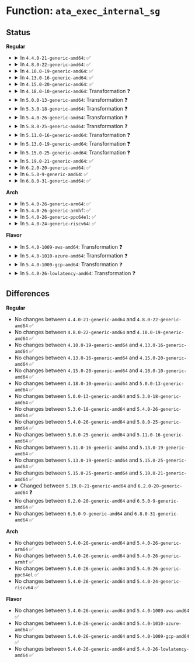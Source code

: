 # Function: <code>ata_exec_internal_sg</code>

## Status
<b>Regular</b>
<ul>
<li>
<details>
<summary>In <code>4.4.0-21-generic-amd64</code>: ✅</summary>

```c
unsigned int ata_exec_internal_sg(struct ata_device * dev, struct ata_taskfile * tf, const u8 * cdb, int dma_dir, struct scatterlist * sgl, unsigned int n_elem, long unsigned int timeout)
```

```json
{
  "name": "ata_exec_internal_sg",
  "collision_type": "Unique Global",
  "inline_type": "No",
  "funcs": [
    {
      "addr": 18446744071584921232,
      "name": "ata_exec_internal_sg",
      "external": true,
      "loc": "drivers/ata/libata-core.c:1553",
      "file": "drivers/ata/libata-core.c",
      "inline": "seen, unknown",
      "caller_inline": [],
      "caller_func": [
        "drivers/ata/libata-core.c:ata_dev_set_feature",
        "drivers/ata/libata-core.c:ata_dev_read_id",
        "drivers/ata/libata-core.c:ata_hpa_resize",
        "drivers/ata/libata-core.c:ata_hpa_resize",
        "drivers/ata/libata-core.c:ata_hpa_resize",
        "drivers/ata/libata-core.c:ata_do_set_mode"
      ]
    }
  ],
  "symbols": [
    {
      "addr": 18446744071584921232,
      "name": "ata_exec_internal_sg",
      "section": ".text",
      "bind": "STB_GLOBAL",
      "size": 1528
    }
  ]
}
```
</details>
</li>
<li>
<details>
<summary>In <code>4.8.0-22-generic-amd64</code>: ✅</summary>

```c
unsigned int ata_exec_internal_sg(struct ata_device * dev, struct ata_taskfile * tf, const u8 * cdb, int dma_dir, struct scatterlist * sgl, unsigned int n_elem, long unsigned int timeout)
```

```json
{
  "name": "ata_exec_internal_sg",
  "collision_type": "Unique Global",
  "inline_type": "No",
  "funcs": [
    {
      "addr": 18446744071585283648,
      "name": "ata_exec_internal_sg",
      "external": true,
      "loc": "drivers/ata/libata-core.c:1556",
      "file": "drivers/ata/libata-core.c",
      "inline": "seen, unknown",
      "caller_inline": [],
      "caller_func": [
        "drivers/ata/libata-core.c:ata_dev_set_feature",
        "drivers/ata/libata-core.c:ata_do_set_mode",
        "drivers/ata/libata-core.c:ata_dev_read_id",
        "drivers/ata/libata-core.c:ata_hpa_resize",
        "drivers/ata/libata-core.c:ata_hpa_resize",
        "drivers/ata/libata-core.c:ata_hpa_resize"
      ]
    }
  ],
  "symbols": [
    {
      "addr": 18446744071585283648,
      "name": "ata_exec_internal_sg",
      "section": ".text",
      "bind": "STB_GLOBAL",
      "size": 1557
    }
  ]
}
```
</details>
</li>
<li>
<details>
<summary>In <code>4.10.0-19-generic-amd64</code>: ✅</summary>

```c
unsigned int ata_exec_internal_sg(struct ata_device * dev, struct ata_taskfile * tf, const u8 * cdb, int dma_dir, struct scatterlist * sgl, unsigned int n_elem, long unsigned int timeout)
```

```json
{
  "name": "ata_exec_internal_sg",
  "collision_type": "Unique Global",
  "inline_type": "No",
  "funcs": [
    {
      "addr": 18446744071585483200,
      "name": "ata_exec_internal_sg",
      "external": true,
      "loc": "drivers/ata/libata-core.c:1563",
      "file": "drivers/ata/libata-core.c",
      "inline": "seen, unknown",
      "caller_inline": [],
      "caller_func": [
        "drivers/ata/libata-core.c:ata_dev_set_feature",
        "drivers/ata/libata-core.c:ata_do_set_mode",
        "drivers/ata/libata-core.c:ata_dev_read_id",
        "drivers/ata/libata-core.c:ata_hpa_resize",
        "drivers/ata/libata-core.c:ata_hpa_resize",
        "drivers/ata/libata-core.c:ata_hpa_resize"
      ]
    }
  ],
  "symbols": [
    {
      "addr": 18446744071585483200,
      "name": "ata_exec_internal_sg",
      "section": ".text",
      "bind": "STB_GLOBAL",
      "size": 1586
    }
  ]
}
```
</details>
</li>
<li>
<details>
<summary>In <code>4.13.0-16-generic-amd64</code>: ✅</summary>

```c
unsigned int ata_exec_internal_sg(struct ata_device * dev, struct ata_taskfile * tf, const u8 * cdb, int dma_dir, struct scatterlist * sgl, unsigned int n_elem, long unsigned int timeout)
```

```json
{
  "name": "ata_exec_internal_sg",
  "collision_type": "Unique Global",
  "inline_type": "No",
  "funcs": [
    {
      "addr": 18446744071585566576,
      "name": "ata_exec_internal_sg",
      "external": true,
      "loc": "drivers/ata/libata-core.c:1563",
      "file": "drivers/ata/libata-core.c",
      "inline": "seen, unknown",
      "caller_inline": [],
      "caller_func": [
        "drivers/ata/libata-core.c:ata_dev_set_feature",
        "drivers/ata/libata-core.c:ata_do_set_mode",
        "drivers/ata/libata-core.c:ata_dev_read_id",
        "drivers/ata/libata-core.c:ata_set_max_sectors",
        "drivers/ata/libata-core.c:ata_read_native_max_address",
        "drivers/ata/libata-core.c:ata_read_native_max_address"
      ]
    }
  ],
  "symbols": [
    {
      "addr": 18446744071585566576,
      "name": "ata_exec_internal_sg",
      "section": ".text",
      "bind": "STB_GLOBAL",
      "size": 1602
    }
  ]
}
```
</details>
</li>
<li>
<details>
<summary>In <code>4.15.0-20-generic-amd64</code>: ✅</summary>

```c
unsigned int ata_exec_internal_sg(struct ata_device * dev, struct ata_taskfile * tf, const u8 * cdb, int dma_dir, struct scatterlist * sgl, unsigned int n_elem, long unsigned int timeout)
```

```json
{
  "name": "ata_exec_internal_sg",
  "collision_type": "Unique Global",
  "inline_type": "No",
  "funcs": [
    {
      "addr": 18446744071585998288,
      "name": "ata_exec_internal_sg",
      "external": true,
      "loc": "drivers/ata/libata-core.c:1563",
      "file": "drivers/ata/libata-core.c",
      "inline": "seen, unknown",
      "caller_inline": [],
      "caller_func": [
        "drivers/ata/libata-core.c:ata_dev_set_feature",
        "drivers/ata/libata-core.c:ata_do_set_mode",
        "drivers/ata/libata-core.c:ata_dev_read_id",
        "drivers/ata/libata-core.c:ata_set_max_sectors",
        "drivers/ata/libata-core.c:ata_read_native_max_address",
        "drivers/ata/libata-core.c:ata_read_native_max_address"
      ]
    }
  ],
  "symbols": [
    {
      "addr": 18446744071585998288,
      "name": "ata_exec_internal_sg",
      "section": ".text",
      "bind": "STB_GLOBAL",
      "size": 1600
    }
  ]
}
```
</details>
</li>
<li>
<details>
<summary>In <code>4.18.0-10-generic-amd64</code>: Transformation ❓</summary>

```c
unsigned int ata_exec_internal_sg(struct ata_device * dev, struct ata_taskfile * tf, const u8 * cdb, int dma_dir, struct scatterlist * sgl, unsigned int n_elem, long unsigned int timeout)
```

```json
{
  "name": "ata_exec_internal_sg",
  "collision_type": "Unique Global",
  "inline_type": "No",
  "funcs": [
    {
      "addr": 0,
      "name": "ata_exec_internal_sg",
      "external": true,
      "loc": "drivers/ata/libata-core.c:1563",
      "file": "drivers/ata/libata-core.c",
      "inline": "seen, unknown",
      "caller_inline": [],
      "caller_func": [
        "drivers/ata/libata-core.c:ata_dev_set_feature",
        "drivers/ata/libata-core.c:ata_do_set_mode",
        "drivers/ata/libata-core.c:ata_dev_read_id",
        "drivers/ata/libata-core.c:ata_hpa_resize",
        "drivers/ata/libata-core.c:ata_hpa_resize",
        "drivers/ata/libata-core.c:ata_hpa_resize"
      ]
    }
  ],
  "symbols": [
    {
      "addr": 18446744071586263512,
      "name": "ata_exec_internal_sg.cold.53",
      "section": ".text",
      "bind": "STB_LOCAL",
      "size": 32
    },
    {
      "addr": 18446744071586245856,
      "name": "ata_exec_internal_sg",
      "section": ".text",
      "bind": "STB_GLOBAL",
      "size": 1408
    }
  ]
}
```
</details>
</li>
<li>
<details>
<summary>In <code>5.0.0-13-generic-amd64</code>: Transformation ❓</summary>

```c
unsigned int ata_exec_internal_sg(struct ata_device * dev, struct ata_taskfile * tf, const u8 * cdb, int dma_dir, struct scatterlist * sgl, unsigned int n_elem, long unsigned int timeout)
```

```json
{
  "name": "ata_exec_internal_sg",
  "collision_type": "Unique Global",
  "inline_type": "No",
  "funcs": [
    {
      "addr": 0,
      "name": "ata_exec_internal_sg",
      "external": true,
      "loc": "drivers/ata/libata-core.c:1563",
      "file": "drivers/ata/libata-core.c",
      "inline": "seen, unknown",
      "caller_inline": [],
      "caller_func": [
        "drivers/ata/libata-core.c:ata_dev_set_feature",
        "drivers/ata/libata-core.c:ata_do_set_mode",
        "drivers/ata/libata-core.c:ata_dev_read_id",
        "drivers/ata/libata-core.c:ata_hpa_resize",
        "drivers/ata/libata-core.c:ata_hpa_resize",
        "drivers/ata/libata-core.c:ata_hpa_resize"
      ]
    }
  ],
  "symbols": [
    {
      "addr": 18446744071586403976,
      "name": "ata_exec_internal_sg.cold.54",
      "section": ".text",
      "bind": "STB_LOCAL",
      "size": 32
    },
    {
      "addr": 18446744071586386320,
      "name": "ata_exec_internal_sg",
      "section": ".text",
      "bind": "STB_GLOBAL",
      "size": 1408
    }
  ]
}
```
</details>
</li>
<li>
<details>
<summary>In <code>5.3.0-18-generic-amd64</code>: Transformation ❓</summary>

```c
unsigned int ata_exec_internal_sg(struct ata_device * dev, struct ata_taskfile * tf, const u8 * cdb, int dma_dir, struct scatterlist * sgl, unsigned int n_elem, long unsigned int timeout)
```

```json
{
  "name": "ata_exec_internal_sg",
  "collision_type": "Unique Global",
  "inline_type": "No",
  "funcs": [
    {
      "addr": 0,
      "name": "ata_exec_internal_sg",
      "external": true,
      "loc": "drivers/ata/libata-core.c:1547",
      "file": "drivers/ata/libata-core.c",
      "inline": "seen, unknown",
      "caller_inline": [],
      "caller_func": [
        "drivers/ata/libata-core.c:ata_dev_set_feature",
        "drivers/ata/libata-core.c:ata_do_set_mode",
        "drivers/ata/libata-core.c:ata_dev_read_id",
        "drivers/ata/libata-core.c:ata_set_max_sectors",
        "drivers/ata/libata-core.c:ata_read_native_max_address",
        "drivers/ata/libata-core.c:ata_read_native_max_address"
      ]
    }
  ],
  "symbols": [
    {
      "addr": 18446744071586648282,
      "name": "ata_exec_internal_sg.cold",
      "section": ".text",
      "bind": "STB_LOCAL",
      "size": 32
    },
    {
      "addr": 18446744071586629968,
      "name": "ata_exec_internal_sg",
      "section": ".text",
      "bind": "STB_GLOBAL",
      "size": 1406
    }
  ]
}
```
</details>
</li>
<li>
<details>
<summary>In <code>5.4.0-26-generic-amd64</code>: Transformation ❓</summary>

```c
unsigned int ata_exec_internal_sg(struct ata_device * dev, struct ata_taskfile * tf, const u8 * cdb, int dma_dir, struct scatterlist * sgl, unsigned int n_elem, long unsigned int timeout)
```

```json
{
  "name": "ata_exec_internal_sg",
  "collision_type": "Unique Global",
  "inline_type": "No",
  "funcs": [
    {
      "addr": 0,
      "name": "ata_exec_internal_sg",
      "external": true,
      "loc": "drivers/ata/libata-core.c:1547",
      "file": "drivers/ata/libata-core.c",
      "inline": "seen, unknown",
      "caller_inline": [],
      "caller_func": [
        "drivers/ata/libata-core.c:ata_dev_set_feature",
        "drivers/ata/libata-core.c:ata_do_set_mode",
        "drivers/ata/libata-core.c:ata_dev_read_id",
        "drivers/ata/libata-core.c:ata_set_max_sectors",
        "drivers/ata/libata-core.c:ata_read_native_max_address",
        "drivers/ata/libata-core.c:ata_read_native_max_address"
      ]
    }
  ],
  "symbols": [
    {
      "addr": 18446744071586795736,
      "name": "ata_exec_internal_sg.cold",
      "section": ".text",
      "bind": "STB_LOCAL",
      "size": 32
    },
    {
      "addr": 18446744071586777536,
      "name": "ata_exec_internal_sg",
      "section": ".text",
      "bind": "STB_GLOBAL",
      "size": 1406
    }
  ]
}
```
</details>
</li>
<li>
<details>
<summary>In <code>5.8.0-25-generic-amd64</code>: Transformation ❓</summary>

```c
unsigned int ata_exec_internal_sg(struct ata_device * dev, struct ata_taskfile * tf, const u8 * cdb, int dma_dir, struct scatterlist * sgl, unsigned int n_elem, long unsigned int timeout)
```

```json
{
  "name": "ata_exec_internal_sg",
  "collision_type": "Unique Global",
  "inline_type": "No",
  "funcs": [
    {
      "addr": 0,
      "name": "ata_exec_internal_sg",
      "external": true,
      "loc": "drivers/ata/libata-core.c:1491",
      "file": "drivers/ata/libata-core.c",
      "inline": "seen, unknown",
      "caller_inline": [],
      "caller_func": [
        "drivers/ata/libata-core.c:ata_dev_set_feature",
        "drivers/ata/libata-core.c:ata_dev_set_mode",
        "drivers/ata/libata-core.c:ata_dev_read_id",
        "drivers/ata/libata-core.c:ata_dev_read_id",
        "drivers/ata/libata-core.c:ata_set_max_sectors",
        "drivers/ata/libata-core.c:ata_read_native_max_address",
        "drivers/ata/libata-core.c:ata_read_native_max_address"
      ]
    }
  ],
  "symbols": [
    {
      "addr": 18446744071587599665,
      "name": "ata_exec_internal_sg.cold",
      "section": ".text",
      "bind": "STB_LOCAL",
      "size": 32
    },
    {
      "addr": 18446744071587583216,
      "name": "ata_exec_internal_sg",
      "section": ".text",
      "bind": "STB_GLOBAL",
      "size": 1404
    }
  ]
}
```
</details>
</li>
<li>
<details>
<summary>In <code>5.11.0-16-generic-amd64</code>: Transformation ❓</summary>

```c
unsigned int ata_exec_internal_sg(struct ata_device * dev, struct ata_taskfile * tf, const u8 * cdb, int dma_dir, struct scatterlist * sgl, unsigned int n_elem, long unsigned int timeout)
```

```json
{
  "name": "ata_exec_internal_sg",
  "collision_type": "Unique Global",
  "inline_type": "No",
  "funcs": [
    {
      "addr": 0,
      "name": "ata_exec_internal_sg",
      "external": true,
      "loc": "drivers/ata/libata-core.c:1491",
      "file": "drivers/ata/libata-core.c",
      "inline": "seen, unknown",
      "caller_inline": [],
      "caller_func": [
        "drivers/ata/libata-core.c:ata_dev_set_feature",
        "drivers/ata/libata-core.c:ata_dev_set_mode",
        "drivers/ata/libata-core.c:ata_dev_read_id",
        "drivers/ata/libata-core.c:ata_dev_read_id",
        "drivers/ata/libata-core.c:ata_set_max_sectors",
        "drivers/ata/libata-core.c:ata_read_native_max_address",
        "drivers/ata/libata-core.c:ata_read_native_max_address"
      ]
    }
  ],
  "symbols": [
    {
      "addr": 18446744071591523652,
      "name": "ata_exec_internal_sg.cold",
      "section": ".text",
      "bind": "STB_LOCAL",
      "size": 32
    },
    {
      "addr": 18446744071587649376,
      "name": "ata_exec_internal_sg",
      "section": ".text",
      "bind": "STB_GLOBAL",
      "size": 1404
    }
  ]
}
```
</details>
</li>
<li>
<details>
<summary>In <code>5.13.0-19-generic-amd64</code>: Transformation ❓</summary>

```c
unsigned int ata_exec_internal_sg(struct ata_device * dev, struct ata_taskfile * tf, const u8 * cdb, int dma_dir, struct scatterlist * sgl, unsigned int n_elem, long unsigned int timeout)
```

```json
{
  "name": "ata_exec_internal_sg",
  "collision_type": "Unique Global",
  "inline_type": "No",
  "funcs": [
    {
      "addr": 0,
      "name": "ata_exec_internal_sg",
      "external": true,
      "loc": "drivers/ata/libata-core.c:1491",
      "file": "drivers/ata/libata-core.c",
      "inline": "seen, unknown",
      "caller_inline": [],
      "caller_func": [
        "drivers/ata/libata-core.c:ata_dev_set_feature",
        "drivers/ata/libata-core.c:ata_dev_set_mode",
        "drivers/ata/libata-core.c:ata_dev_read_id",
        "drivers/ata/libata-core.c:ata_dev_read_id",
        "drivers/ata/libata-core.c:ata_hpa_resize",
        "drivers/ata/libata-core.c:ata_hpa_resize",
        "drivers/ata/libata-core.c:ata_hpa_resize"
      ]
    }
  ],
  "symbols": [
    {
      "addr": 18446744071591465329,
      "name": "ata_exec_internal_sg.cold",
      "section": ".text",
      "bind": "STB_LOCAL",
      "size": 32
    },
    {
      "addr": 18446744071587529216,
      "name": "ata_exec_internal_sg",
      "section": ".text",
      "bind": "STB_GLOBAL",
      "size": 1404
    }
  ]
}
```
</details>
</li>
<li>
<details>
<summary>In <code>5.15.0-25-generic-amd64</code>: Transformation ❓</summary>

```c
unsigned int ata_exec_internal_sg(struct ata_device * dev, struct ata_taskfile * tf, const u8 * cdb, int dma_dir, struct scatterlist * sgl, unsigned int n_elem, long unsigned int timeout)
```

```json
{
  "name": "ata_exec_internal_sg",
  "collision_type": "Unique Global",
  "inline_type": "No",
  "funcs": [
    {
      "addr": 0,
      "name": "ata_exec_internal_sg",
      "external": true,
      "loc": "drivers/ata/libata-core.c:1494",
      "file": "drivers/ata/libata-core.c",
      "inline": "seen, unknown",
      "caller_inline": [],
      "caller_func": [
        "drivers/ata/libata-core.c:ata_dev_set_feature",
        "drivers/ata/libata-core.c:ata_dev_set_mode",
        "drivers/ata/libata-core.c:ata_dev_read_id",
        "drivers/ata/libata-core.c:ata_dev_read_id",
        "drivers/ata/libata-core.c:ata_hpa_resize",
        "drivers/ata/libata-core.c:ata_hpa_resize",
        "drivers/ata/libata-core.c:ata_hpa_resize"
      ]
    }
  ],
  "symbols": [
    {
      "addr": 18446744071592532600,
      "name": "ata_exec_internal_sg.cold",
      "section": ".text",
      "bind": "STB_LOCAL",
      "size": 32
    },
    {
      "addr": 18446744071588106832,
      "name": "ata_exec_internal_sg",
      "section": ".text",
      "bind": "STB_GLOBAL",
      "size": 1404
    }
  ]
}
```
</details>
</li>
<li>
<details>
<summary>In <code>5.19.0-21-generic-amd64</code>: ✅</summary>

```c
unsigned int ata_exec_internal_sg(struct ata_device * dev, struct ata_taskfile * tf, const u8 * cdb, int dma_dir, struct scatterlist * sgl, unsigned int n_elem, long unsigned int timeout)
```

```json
{
  "name": "ata_exec_internal_sg",
  "collision_type": "Unique Global",
  "inline_type": "No",
  "funcs": [
    {
      "addr": 18446744071589485072,
      "name": "ata_exec_internal_sg",
      "external": true,
      "loc": "drivers/ata/libata-core.c:1470",
      "file": "drivers/ata/libata-core.c",
      "inline": "seen, unknown",
      "caller_inline": [],
      "caller_func": [
        "drivers/ata/libata-core.c:ata_dev_set_feature",
        "drivers/ata/libata-core.c:ata_dev_set_mode",
        "drivers/ata/libata-core.c:ata_read_log_page",
        "drivers/ata/libata-core.c:ata_dev_read_id",
        "drivers/ata/libata-core.c:ata_dev_read_id",
        "drivers/ata/libata-core.c:ata_hpa_resize",
        "drivers/ata/libata-core.c:ata_hpa_resize",
        "drivers/ata/libata-core.c:ata_set_max_sectors"
      ]
    }
  ],
  "symbols": [
    {
      "addr": 18446744071589485072,
      "name": "ata_exec_internal_sg",
      "section": ".text",
      "bind": "STB_GLOBAL",
      "size": 1446
    }
  ]
}
```
</details>
</li>
<li>
<details>
<summary>In <code>6.2.0-20-generic-amd64</code>: ✅</summary>

```c
unsigned int ata_exec_internal_sg(struct ata_device * dev, struct ata_taskfile * tf, const u8 * cdb, int dma_dir, struct scatterlist * sgl, unsigned int n_elem, unsigned int timeout)
```

```json
{
  "name": "ata_exec_internal_sg",
  "collision_type": "Unique Static",
  "inline_type": "No",
  "funcs": [
    {
      "addr": 18446744071591066592,
      "name": "ata_exec_internal_sg",
      "external": false,
      "loc": "drivers/ata/libata-core.c:1470",
      "file": "drivers/ata/libata-core.c",
      "inline": "seen, unknown",
      "caller_inline": [],
      "caller_func": [
        "drivers/ata/libata-core.c:ata_dev_set_feature",
        "drivers/ata/libata-core.c:ata_dev_set_mode",
        "drivers/ata/libata-core.c:ata_read_log_page",
        "drivers/ata/libata-core.c:ata_dev_read_id",
        "drivers/ata/libata-core.c:ata_dev_read_id",
        "drivers/ata/libata-core.c:ata_hpa_resize",
        "drivers/ata/libata-core.c:ata_hpa_resize",
        "drivers/ata/libata-core.c:ata_set_max_sectors"
      ]
    }
  ],
  "symbols": [
    {
      "addr": 18446744071591066592,
      "name": "ata_exec_internal_sg",
      "section": ".text",
      "bind": "STB_LOCAL",
      "size": 1377
    }
  ]
}
```
</details>
</li>
<li>
<details>
<summary>In <code>6.5.0-9-generic-amd64</code>: ✅</summary>

```c
unsigned int ata_exec_internal_sg(struct ata_device * dev, struct ata_taskfile * tf, const u8 * cdb, int dma_dir, struct scatterlist * sgl, unsigned int n_elem, unsigned int timeout)
```

```json
{
  "name": "ata_exec_internal_sg",
  "collision_type": "Unique Static",
  "inline_type": "No",
  "funcs": [
    {
      "addr": 18446744071591422080,
      "name": "ata_exec_internal_sg",
      "external": false,
      "loc": "drivers/ata/libata-core.c:1504",
      "file": "drivers/ata/libata-core.c",
      "inline": "seen, unknown",
      "caller_inline": [],
      "caller_func": [
        "drivers/ata/libata-core.c:ata_dev_set_feature",
        "drivers/ata/libata-core.c:ata_dev_set_mode",
        "drivers/ata/libata-core.c:ata_read_log_page",
        "drivers/ata/libata-core.c:ata_dev_read_id",
        "drivers/ata/libata-core.c:ata_dev_read_id",
        "drivers/ata/libata-core.c:ata_hpa_resize",
        "drivers/ata/libata-core.c:ata_hpa_resize",
        "drivers/ata/libata-core.c:ata_set_max_sectors"
      ]
    }
  ],
  "symbols": [
    {
      "addr": 18446744071591422080,
      "name": "ata_exec_internal_sg",
      "section": ".text",
      "bind": "STB_LOCAL",
      "size": 1377
    }
  ]
}
```
</details>
</li>
<li>
<details>
<summary>In <code>6.8.0-31-generic-amd64</code>: ✅</summary>

```c
unsigned int ata_exec_internal_sg(struct ata_device * dev, struct ata_taskfile * tf, const u8 * cdb, int dma_dir, struct scatterlist * sgl, unsigned int n_elem, unsigned int timeout)
```

```json
{
  "name": "ata_exec_internal_sg",
  "collision_type": "Unique Static",
  "inline_type": "No",
  "funcs": [
    {
      "addr": 18446744071591773552,
      "name": "ata_exec_internal_sg",
      "external": false,
      "loc": "drivers/ata/libata-core.c:1504",
      "file": "drivers/ata/libata-core.c",
      "inline": "seen, unknown",
      "caller_inline": [],
      "caller_func": [
        "drivers/ata/libata-core.c:ata_dev_set_feature",
        "drivers/ata/libata-core.c:ata_dev_set_mode",
        "drivers/ata/libata-core.c:ata_read_log_page",
        "drivers/ata/libata-core.c:ata_dev_power_set_active",
        "drivers/ata/libata-core.c:ata_dev_power_set_standby",
        "drivers/ata/libata-core.c:ata_dev_power_is_active",
        "drivers/ata/libata-core.c:ata_dev_read_id",
        "drivers/ata/libata-core.c:ata_dev_read_id",
        "drivers/ata/libata-core.c:ata_hpa_resize",
        "drivers/ata/libata-core.c:ata_hpa_resize",
        "drivers/ata/libata-core.c:ata_set_max_sectors"
      ]
    }
  ],
  "symbols": [
    {
      "addr": 18446744071591773552,
      "name": "ata_exec_internal_sg",
      "section": ".text",
      "bind": "STB_LOCAL",
      "size": 1308
    }
  ]
}
```
</details>
</li>
</ul>
<b>Arch</b>
<ul>
<li>
<details>
<summary>In <code>5.4.0-26-generic-arm64</code>: ✅</summary>

```c
unsigned int ata_exec_internal_sg(struct ata_device * dev, struct ata_taskfile * tf, const u8 * cdb, int dma_dir, struct scatterlist * sgl, unsigned int n_elem, long unsigned int timeout)
```

```json
{
  "name": "ata_exec_internal_sg",
  "collision_type": "Unique Global",
  "inline_type": "No",
  "funcs": [
    {
      "addr": 18446603336499701368,
      "name": "ata_exec_internal_sg",
      "external": true,
      "loc": "drivers/ata/libata-core.c:1547",
      "file": "drivers/ata/libata-core.c",
      "inline": "seen, unknown",
      "caller_inline": [],
      "caller_func": [
        "drivers/ata/libata-core.c:ata_dev_set_feature",
        "drivers/ata/libata-core.c:ata_do_set_mode",
        "drivers/ata/libata-core.c:ata_dev_read_id",
        "drivers/ata/libata-core.c:ata_set_max_sectors",
        "drivers/ata/libata-core.c:ata_read_native_max_address",
        "drivers/ata/libata-core.c:ata_read_native_max_address"
      ]
    }
  ],
  "symbols": [
    {
      "addr": 18446603336499701368,
      "name": "ata_exec_internal_sg",
      "section": ".text",
      "bind": "STB_GLOBAL",
      "size": 1412
    }
  ]
}
```
</details>
</li>
<li>
<details>
<summary>In <code>5.4.0-26-generic-armhf</code>: ✅</summary>

```c
unsigned int ata_exec_internal_sg(struct ata_device * dev, struct ata_taskfile * tf, const u8 * cdb, int dma_dir, struct scatterlist * sgl, unsigned int n_elem, long unsigned int timeout)
```

```json
{
  "name": "ata_exec_internal_sg",
  "collision_type": "Unique Global",
  "inline_type": "No",
  "funcs": [
    {
      "addr": 3232147756,
      "name": "ata_exec_internal_sg",
      "external": true,
      "loc": "drivers/ata/libata-core.c:1547",
      "file": "drivers/ata/libata-core.c",
      "inline": "seen, unknown",
      "caller_inline": [],
      "caller_func": [
        "drivers/ata/libata-core.c:ata_dev_set_feature",
        "drivers/ata/libata-core.c:ata_do_set_mode",
        "drivers/ata/libata-core.c:ata_dev_configure",
        "drivers/ata/libata-core.c:ata_dev_configure",
        "drivers/ata/libata-core.c:ata_dev_configure",
        "drivers/ata/libata-core.c:ata_dev_read_id"
      ]
    }
  ],
  "symbols": [
    {
      "addr": 3232147756,
      "name": "ata_exec_internal_sg",
      "section": ".text",
      "bind": "STB_GLOBAL",
      "size": 1296
    }
  ]
}
```
</details>
</li>
<li>
<details>
<summary>In <code>5.4.0-26-generic-ppc64el</code>: ✅</summary>

```c
unsigned int ata_exec_internal_sg(struct ata_device * dev, struct ata_taskfile * tf, const u8 * cdb, int dma_dir, struct scatterlist * sgl, unsigned int n_elem, long unsigned int timeout)
```

```json
{
  "name": "ata_exec_internal_sg",
  "collision_type": "Unique Global",
  "inline_type": "No",
  "funcs": [
    {
      "addr": 13835058055293033488,
      "name": "ata_exec_internal_sg",
      "external": true,
      "loc": "drivers/ata/libata-core.c:1547",
      "file": "drivers/ata/libata-core.c",
      "inline": "seen, unknown",
      "caller_inline": [],
      "caller_func": [
        "drivers/ata/libata-core.c:ata_dev_set_feature",
        "drivers/ata/libata-core.c:ata_do_set_mode",
        "drivers/ata/libata-core.c:ata_dev_read_id",
        "drivers/ata/libata-core.c:ata_set_max_sectors",
        "drivers/ata/libata-core.c:ata_read_native_max_address",
        "drivers/ata/libata-core.c:ata_read_native_max_address"
      ]
    }
  ],
  "symbols": [
    {
      "addr": 13835058055293033488,
      "name": "ata_exec_internal_sg",
      "section": ".text",
      "bind": "STB_GLOBAL",
      "size": 1496
    }
  ]
}
```
</details>
</li>
<li>
<details>
<summary>In <code>5.4.0-24-generic-riscv64</code>: ✅</summary>

```c
unsigned int ata_exec_internal_sg(struct ata_device * dev, struct ata_taskfile * tf, const u8 * cdb, int dma_dir, struct scatterlist * sgl, unsigned int n_elem, long unsigned int timeout)
```

```json
{
  "name": "ata_exec_internal_sg",
  "collision_type": "Unique Global",
  "inline_type": "No",
  "funcs": [
    {
      "addr": 18446743936276869022,
      "name": "ata_exec_internal_sg",
      "external": true,
      "loc": "drivers/ata/libata-core.c:1547",
      "file": "drivers/ata/libata-core.c",
      "inline": "seen, unknown",
      "caller_inline": [],
      "caller_func": [
        "drivers/ata/libata-core.c:ata_dev_set_feature",
        "drivers/ata/libata-core.c:ata_do_set_mode",
        "drivers/ata/libata-core.c:ata_dev_read_id",
        "drivers/ata/libata-core.c:ata_set_max_sectors",
        "drivers/ata/libata-core.c:ata_read_native_max_address",
        "drivers/ata/libata-core.c:ata_read_native_max_address"
      ]
    }
  ],
  "symbols": [
    {
      "addr": 18446743936276869022,
      "name": "ata_exec_internal_sg",
      "section": ".text",
      "bind": "STB_GLOBAL",
      "size": 1064
    }
  ]
}
```
</details>
</li>
</ul>
<b>Flavor</b>
<ul>
<li>
<details>
<summary>In <code>5.4.0-1009-aws-amd64</code>: Transformation ❓</summary>

```c
unsigned int ata_exec_internal_sg(struct ata_device * dev, struct ata_taskfile * tf, const u8 * cdb, int dma_dir, struct scatterlist * sgl, unsigned int n_elem, long unsigned int timeout)
```

```json
{
  "name": "ata_exec_internal_sg",
  "collision_type": "Unique Global",
  "inline_type": "No",
  "funcs": [
    {
      "addr": 0,
      "name": "ata_exec_internal_sg",
      "external": true,
      "loc": "drivers/ata/libata-core.c:1547",
      "file": "drivers/ata/libata-core.c",
      "inline": "seen, unknown",
      "caller_inline": [],
      "caller_func": [
        "drivers/ata/libata-core.c:ata_dev_set_feature",
        "drivers/ata/libata-core.c:ata_do_set_mode",
        "drivers/ata/libata-core.c:ata_dev_read_id",
        "drivers/ata/libata-core.c:ata_set_max_sectors",
        "drivers/ata/libata-core.c:ata_read_native_max_address",
        "drivers/ata/libata-core.c:ata_read_native_max_address"
      ]
    }
  ],
  "symbols": [
    {
      "addr": 18446744071586554344,
      "name": "ata_exec_internal_sg.cold",
      "section": ".text",
      "bind": "STB_LOCAL",
      "size": 32
    },
    {
      "addr": 18446744071586536192,
      "name": "ata_exec_internal_sg",
      "section": ".text",
      "bind": "STB_GLOBAL",
      "size": 1406
    }
  ]
}
```
</details>
</li>
<li>
<details>
<summary>In <code>5.4.0-1010-azure-amd64</code>: Transformation ❓</summary>

```c
unsigned int ata_exec_internal_sg(struct ata_device * dev, struct ata_taskfile * tf, const u8 * cdb, int dma_dir, struct scatterlist * sgl, unsigned int n_elem, long unsigned int timeout)
```

```json
{
  "name": "ata_exec_internal_sg",
  "collision_type": "Unique Global",
  "inline_type": "No",
  "funcs": [
    {
      "addr": 0,
      "name": "ata_exec_internal_sg",
      "external": true,
      "loc": "drivers/ata/libata-core.c:1547",
      "file": "drivers/ata/libata-core.c",
      "inline": "seen, unknown",
      "caller_inline": [],
      "caller_func": [
        "drivers/ata/libata-core.c:ata_dev_set_feature",
        "drivers/ata/libata-core.c:ata_do_set_mode",
        "drivers/ata/libata-core.c:ata_dev_read_id",
        "drivers/ata/libata-core.c:ata_set_max_sectors",
        "drivers/ata/libata-core.c:ata_read_native_max_address",
        "drivers/ata/libata-core.c:ata_read_native_max_address"
      ]
    }
  ],
  "symbols": [
    {
      "addr": 18446744071586422920,
      "name": "ata_exec_internal_sg.cold",
      "section": ".text",
      "bind": "STB_LOCAL",
      "size": 32
    },
    {
      "addr": 18446744071586404768,
      "name": "ata_exec_internal_sg",
      "section": ".text",
      "bind": "STB_GLOBAL",
      "size": 1406
    }
  ]
}
```
</details>
</li>
<li>
<details>
<summary>In <code>5.4.0-1009-gcp-amd64</code>: Transformation ❓</summary>

```c
unsigned int ata_exec_internal_sg(struct ata_device * dev, struct ata_taskfile * tf, const u8 * cdb, int dma_dir, struct scatterlist * sgl, unsigned int n_elem, long unsigned int timeout)
```

```json
{
  "name": "ata_exec_internal_sg",
  "collision_type": "Unique Global",
  "inline_type": "No",
  "funcs": [
    {
      "addr": 0,
      "name": "ata_exec_internal_sg",
      "external": true,
      "loc": "drivers/ata/libata-core.c:1547",
      "file": "drivers/ata/libata-core.c",
      "inline": "seen, unknown",
      "caller_inline": [],
      "caller_func": [
        "drivers/ata/libata-core.c:ata_dev_set_feature",
        "drivers/ata/libata-core.c:ata_do_set_mode",
        "drivers/ata/libata-core.c:ata_dev_read_id",
        "drivers/ata/libata-core.c:ata_set_max_sectors",
        "drivers/ata/libata-core.c:ata_read_native_max_address",
        "drivers/ata/libata-core.c:ata_read_native_max_address"
      ]
    }
  ],
  "symbols": [
    {
      "addr": 18446744071586750296,
      "name": "ata_exec_internal_sg.cold",
      "section": ".text",
      "bind": "STB_LOCAL",
      "size": 32
    },
    {
      "addr": 18446744071586732096,
      "name": "ata_exec_internal_sg",
      "section": ".text",
      "bind": "STB_GLOBAL",
      "size": 1406
    }
  ]
}
```
</details>
</li>
<li>
<details>
<summary>In <code>5.4.0-26-lowlatency-amd64</code>: Transformation ❓</summary>

```c
unsigned int ata_exec_internal_sg(struct ata_device * dev, struct ata_taskfile * tf, const u8 * cdb, int dma_dir, struct scatterlist * sgl, unsigned int n_elem, long unsigned int timeout)
```

```json
{
  "name": "ata_exec_internal_sg",
  "collision_type": "Unique Global",
  "inline_type": "No",
  "funcs": [
    {
      "addr": 0,
      "name": "ata_exec_internal_sg",
      "external": true,
      "loc": "drivers/ata/libata-core.c:1547",
      "file": "drivers/ata/libata-core.c",
      "inline": "seen, unknown",
      "caller_inline": [],
      "caller_func": [
        "drivers/ata/libata-core.c:ata_dev_set_feature",
        "drivers/ata/libata-core.c:ata_do_set_mode",
        "drivers/ata/libata-core.c:ata_dev_read_id",
        "drivers/ata/libata-core.c:ata_set_max_sectors",
        "drivers/ata/libata-core.c:ata_read_native_max_address",
        "drivers/ata/libata-core.c:ata_read_native_max_address"
      ]
    }
  ],
  "symbols": [
    {
      "addr": 18446744071586856360,
      "name": "ata_exec_internal_sg.cold",
      "section": ".text",
      "bind": "STB_LOCAL",
      "size": 32
    },
    {
      "addr": 18446744071586838160,
      "name": "ata_exec_internal_sg",
      "section": ".text",
      "bind": "STB_GLOBAL",
      "size": 1406
    }
  ]
}
```
</details>
</li>
</ul>

## Differences
<b>Regular</b>
<ul>
<li>
No changes between <code>4.4.0-21-generic-amd64</code> and <code>4.8.0-22-generic-amd64</code> ✅
</li>
<li>
No changes between <code>4.8.0-22-generic-amd64</code> and <code>4.10.0-19-generic-amd64</code> ✅
</li>
<li>
No changes between <code>4.10.0-19-generic-amd64</code> and <code>4.13.0-16-generic-amd64</code> ✅
</li>
<li>
No changes between <code>4.13.0-16-generic-amd64</code> and <code>4.15.0-20-generic-amd64</code> ✅
</li>
<li>
No changes between <code>4.15.0-20-generic-amd64</code> and <code>4.18.0-10-generic-amd64</code> ✅
</li>
<li>
No changes between <code>4.18.0-10-generic-amd64</code> and <code>5.0.0-13-generic-amd64</code> ✅
</li>
<li>
No changes between <code>5.0.0-13-generic-amd64</code> and <code>5.3.0-18-generic-amd64</code> ✅
</li>
<li>
No changes between <code>5.3.0-18-generic-amd64</code> and <code>5.4.0-26-generic-amd64</code> ✅
</li>
<li>
No changes between <code>5.4.0-26-generic-amd64</code> and <code>5.8.0-25-generic-amd64</code> ✅
</li>
<li>
No changes between <code>5.8.0-25-generic-amd64</code> and <code>5.11.0-16-generic-amd64</code> ✅
</li>
<li>
No changes between <code>5.11.0-16-generic-amd64</code> and <code>5.13.0-19-generic-amd64</code> ✅
</li>
<li>
No changes between <code>5.13.0-19-generic-amd64</code> and <code>5.15.0-25-generic-amd64</code> ✅
</li>
<li>
No changes between <code>5.15.0-25-generic-amd64</code> and <code>5.19.0-21-generic-amd64</code> ✅
</li>
<li>
<details>
<summary>Changed between <code>5.19.0-21-generic-amd64</code> and <code>6.2.0-20-generic-amd64</code> ❓</summary>
<ul>
<li>
<b>Param type changed. </b>
<code>long unsigned int timeout</code> ➡️ <code>unsigned int timeout</code>
</li>
</ul>
</details>
</li>
<li>
No changes between <code>6.2.0-20-generic-amd64</code> and <code>6.5.0-9-generic-amd64</code> ✅
</li>
<li>
No changes between <code>6.5.0-9-generic-amd64</code> and <code>6.8.0-31-generic-amd64</code> ✅
</li>
</ul>
<b>Arch</b>
<ul>
<li>
No changes between <code>5.4.0-26-generic-amd64</code> and <code>5.4.0-26-generic-arm64</code> ✅
</li>
<li>
No changes between <code>5.4.0-26-generic-amd64</code> and <code>5.4.0-26-generic-armhf</code> ✅
</li>
<li>
No changes between <code>5.4.0-26-generic-amd64</code> and <code>5.4.0-26-generic-ppc64el</code> ✅
</li>
<li>
No changes between <code>5.4.0-26-generic-amd64</code> and <code>5.4.0-24-generic-riscv64</code> ✅
</li>
</ul>
<b>Flavor</b>
<ul>
<li>
No changes between <code>5.4.0-26-generic-amd64</code> and <code>5.4.0-1009-aws-amd64</code> ✅
</li>
<li>
No changes between <code>5.4.0-26-generic-amd64</code> and <code>5.4.0-1010-azure-amd64</code> ✅
</li>
<li>
No changes between <code>5.4.0-26-generic-amd64</code> and <code>5.4.0-1009-gcp-amd64</code> ✅
</li>
<li>
No changes between <code>5.4.0-26-generic-amd64</code> and <code>5.4.0-26-lowlatency-amd64</code> ✅
</li>
</ul>
